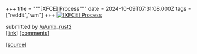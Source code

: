 +++
title = """[XFCE] Process"""
date = 2024-10-09T07:31:08.000Z
tags = ["reddit","wm"]
+++
[![[XFCE] Process](https://b.thumbs.redditmedia.com/BMVoV0Pr9Jjd0GHwCUKRFcWbGEdm582v3dk7qAMYqFQ.jpg "[XFCE] Process")](https://www.reddit.com/r/unixporn/comments/1fzlx8p/xfce_process/)

submitted by [/u/unix\_rust2](https://www.reddit.com/user/unix_rust2)  
[\[link\]](https://www.reddit.com/gallery/1fzlx8p) [\[comments\]](https://www.reddit.com/r/unixporn/comments/1fzlx8p/xfce_process/)

[[source]](https://www.reddit.com/r/unixporn/comments/1fzlx8p/xfce_process/)
